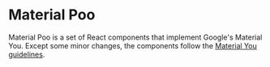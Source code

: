 # Material Poo

Material Poo is a set of React components that implement Google's Material You. Except some minor changes, the components follow the [Material You guidelines](https://m3.material.io/).
